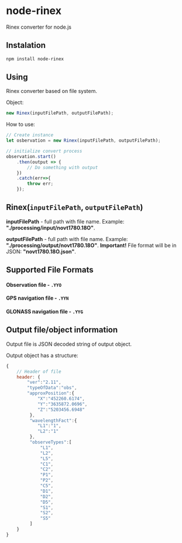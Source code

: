 # node-rinex

Rinex converter for node.js

## Instalation

```bash
npm install node-rinex
```

## Using

Rinex converter based on file system.

Object:

```js
new Rinex(inputFilePath, outputFilePath);
```

How to use:

```js
// Create instance
let osbervation = new Rinex(inputFilePath, outputFilePath);

// initialize convert process
observation.start()
    .then(output => {
        // Do something with output
    })
    .catch(err=>{
        throw err;
    });
```

## Rinex(`inputFilePath`, `outputFilePath`)

**inputFilePath** - full path with file name. Example: **"./processing/input/novt1780.18O"**.

**outputFilePath** - full path with file name. Example: **"./processing/output/novt1780.18O"**. **Important!** File format will be in JSON: **"novt1780.18O.json"**.

## Supported File Formats

#### Observation file - `.YYO`
#### GPS navigation file - `.YYN`
#### GLONASS navigation file - `.YYG`

## Output file/object information

Output file is JSON decoded string of output object.

Output object has a structure: 

```js
{
    // Header of file
    header: {
        "ver":"2.11",
        "typeOfData":"obs",
        "approxPosition":{
            "X":"452260.6174",
            "Y":"3635872.0696",
            "Z":"5203456.6948"
         },
         "wavelengthFact":{
            "L1":"1",
            "L2":"1"
         },
         "observeTypes":[
             "L1",
             "L2",
             "L5",
             "C1",
             "C2",
             "P1",
             "P2",
             "C5",
             "D1",
             "D2",
             "D5",
             "S1",
             "S2",
             "S5"
         ]
    }
}
```
